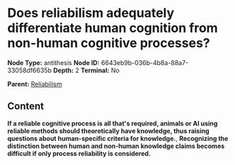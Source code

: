 # Does reliabilism adequately differentiate human cognition from non-human cognitive processes?

**Node Type:** antithesis
**Node ID:** 6643eb9b-036b-4b8a-88a7-33058df6635b
**Depth:** 2
**Terminal:** No

**Parent:** [Reliabilism](reliabilism.md)

## Content

**If a reliable cognitive process is all that's required, animals or AI using reliable methods should theoretically have knowledge, thus raising questions about human-specific criteria for knowledge.**, **Recognizing the distinction between human and non-human knowledge claims becomes difficult if only process reliability is considered.**
